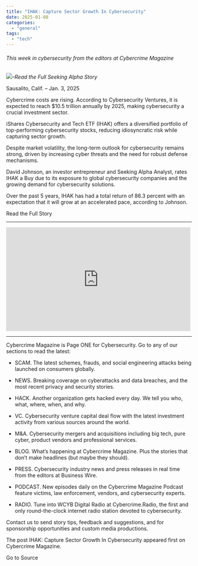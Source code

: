 ```yaml
---
title: "IHAK: Capture Sector Growth In Cybersecurity"
date: 2025-01-08
categories: 
  - "general"
tags: 
  - "tech"
---
```


###### _This week in cybersecurity from the editors at Cybercrime Magazine_

_![](http://cybersecurityventures.com/wp-content/uploads/2020/09/icon-rss.png)–Read the Full Seeking Alpha Story_

Sausalito, Calif. – Jan. 3, 2025

Cybercrime costs are rising. According to Cybersecurity Ventures, it is expected to reach $10.5 trillion annually by 2025, making cybersecurity a crucial investment sector.

iShares Cybersecurity and Tech ETF (IHAK) offers a diversified portfolio of top-performing cybersecurity stocks, reducing idiosyncratic risk while capturing sector growth.

Despite market volatility, the long-term outlook for cybersecurity remains strong, driven by increasing cyber threats and the need for robust defense mechanisms.

David Johnson, an investor entrepreneur and Seeking Alpha Analyst, rates IHAK a Buy due to its exposure to global cybersecurity companies and the growing demand for cybersecurity solutions.

Over the past 5 years, IHAK has had a total return of 86.3 percent with an expectation that it will grow at an accelerated pace, according to Johnson.

Read the Full Story

* * *

<iframe title="Steve Morgan, Cybereconomy Pundit" width="500" height="281" src="https://www.youtube.com/embed/8lyNduR7iOw?feature=oembed" frameborder="0" allow="accelerometer; autoplay; clipboard-write; encrypted-media; gyroscope; picture-in-picture; web-share" referrerpolicy="strict-origin-when-cross-origin" allowfullscreen></iframe>

* * *

Cybercrime Magazine is Page ONE for Cybersecurity. Go to any of our sections to read the latest:

- SCAM. The latest schemes, frauds, and social engineering attacks being launched on consumers globally.

- NEWS. Breaking coverage on cyberattacks and data breaches, and the most recent privacy and security stories.

- HACK. Another organization gets hacked every day. We tell you who, what, where, when, and why.

- VC. Cybersecurity venture capital deal flow with the latest investment activity from various sources around the world.

- M&A. Cybersecurity mergers and acquisitions including big tech, pure cyber, product vendors and professional services.

- BLOG. What’s happening at Cybercrime Magazine. Plus the stories that don’t make headlines (but maybe they should).

- PRESS. Cybersecurity industry news and press releases in real time from the editors at Business Wire.

- PODCAST. New episodes daily on the Cybercrime Magazine Podcast feature victims, law enforcement, vendors, and cybersecurity experts.

- RADIO. Tune into WCYB Digital Radio at Cybercrime.Radio, the first and only round-the-clock internet radio station devoted to cybersecurity.

Contact us to send story tips, feedback and suggestions, and for sponsorship opportunities and custom media productions.

The post IHAK: Capture Sector Growth In Cybersecurity appeared first on Cybercrime Magazine.

Go to Source
